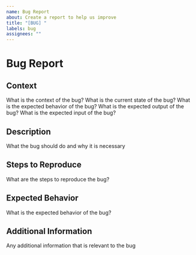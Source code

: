 ```yaml
---
name: Bug Report
about: Create a report to help us improve
title: "[BUG] "
labels: bug
assignees: ""
---
```


# Bug Report

## Context

What is the context of the bug?
What is the current state of the bug?
What is the expected behavior of the bug?
What is the expected output of the bug?
What is the expected input of the bug?

## Description

What the bug should do and why it is necessary

## Steps to Reproduce

What are the steps to reproduce the bug?

## Expected Behavior

What is the expected behavior of the bug?

## Additional Information

Any additional information that is relevant to the bug
